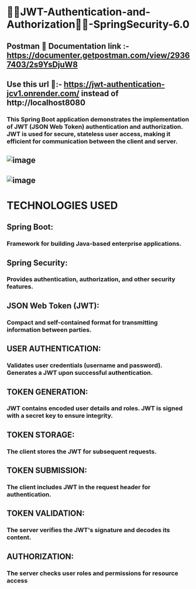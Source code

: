 # 🔐🔐JWT-Authentication-and-Authorization🪪🪪-SpringSecurity-6.0
## Postman 🚀 Documentation link :- https://documenter.getpostman.com/view/29367403/2s9YsDjuW8

## Use this url 🛜:- https://jwt-authentication-jcv1.onrender.com/ instead of http://localhost8080

### This Spring Boot application demonstrates the implementation of JWT (JSON Web Token) authentication and authorization. JWT is used for secure, stateless user access, making it efficient for communication between the client and server.
##  ![image](https://github.com/Sarthakverse/JWT-Authentication-and-Authorization-SpringSecurity-6.0/assets/117356021/df232297-8ed1-4351-a162-9759d7dbde1a) 
## ![image](https://github.com/Sarthakverse/JWT-Authentication-and-Authorization-SpringSecurity-6.0/assets/117356021/d0c7dcc9-ea92-46d8-bd28-c7ac5f4657db)




# TECHNOLOGIES USED

## Spring Boot:
### Framework for building Java-based enterprise applications.

## Spring Security:
### Provides authentication, authorization, and other security features.

## JSON Web Token (JWT):
### Compact and self-contained format for transmitting information between parties.

## USER AUTHENTICATION:
### Validates user credentials (username and password). Generates a JWT upon successful authentication.

## TOKEN GENERATION:
### JWT contains encoded user details and roles. JWT is signed with a secret key to ensure integrity.

## TOKEN STORAGE:
### The client stores the JWT for subsequent requests.

## TOKEN SUBMISSION:
### The client includes JWT in the request header for authentication.

## TOKEN VALIDATION:
### The server verifies the JWT's signature and decodes its content.

## AUTHORIZATION:
### The server checks user roles and permissions for resource access


